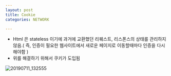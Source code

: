 ```yaml
---
layout: post
title: Cookie
categories: NETWORK

---
```


* Html 은 stateless 이기에 과거에 교환했던 리퀘스트, 리스폰스의 상태를 관리하지 않음.( 즉, 인증이 필요한 웹사이트에서 새로운 페이지로 이동할때마다 인증을 다시해야함 )
* 위를 해결하기 위해서 쿠키가 도입됨

![20190711_132555](https://user-images.githubusercontent.com/47915302/61022158-7788cf80-a3df-11e9-8186-bad166717f6c.png)

